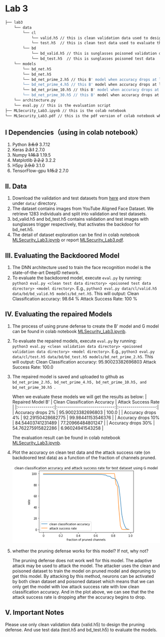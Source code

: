 # Lab 3


```bash
├── lab3
    └── data 
        └── cl
            └── valid.h5 // this is clean validation data used to design the defense
            └── test.h5  // this is clean test data used to evaluate the BadNet
        └── bd
            └── bd_valid.h5 // this is sunglasses poisoned validation data
            └── bd_test.h5  // this is sunglasses poisoned test data
    └── models
        └── bd_net.h5
        └── bd_net.h5
        └── bd_net_prime_2.h5 // this B' model when accuracy drops at least 2%
        └── bd_net_prime_4.h5 // this B' model when accuracy drops at least 4%
        └── bd_net_prime_10.h5 // this B' model when accuracy drops at least 10%
        └── bd_net_prime_30.h5 // this B' model when accuracy drops at least 30%
    └── architecture.py
    └── eval.py // this is the evaluation script
├── MLSecurity_Lab3.ipynb // this is the colab notebook
└── MLSecurity_Lab3.pdf // this is the pdf version of colab notebook which is also the report of the lab
```

## I Dependencies（using in colab notebook）
   1. Python ~~3.6.9~~ 3.7.12
   2. Keras ~~2.3.1~~ 2.7.0
   3. Numpy ~~1.16.3~~ 1.19.5
   4. Matplotlib ~~2.2.2~~ 3.2.2
   5. H5py ~~2.9.0~~ 3.1.0
   6. TensorFlow-gpu ~~1.15.2~~  2.7.0

## II. Data
   1. Download the validation and test datasets from [here](https://drive.google.com/drive/folders/1Rs68uH8Xqa4j6UxG53wzD0uyI8347dSq?usp=sharing) and store them under `data/` directory.
   2. The dataset contains images from YouTube Aligned Face Dataset. We retrieve 1283 individuals and split into validation and test datasets.
   3. bd_valid.h5 and bd_test.h5 contains validation and test images with sunglasses trigger respectively, that activates the backdoor for bd_net.h5. 
   4. The detail of dataset exploration can be find in colab notebook [MLSecurity_Lab3.ipynb](https://github.com/LeonLu8601/MLSecurity-Lab3/blob/0d91f36d8095ce84caa577521196b660e1b1d750/MLSecurity_Lab3.ipynb) or report [MLSecurity_Lab3.pdf](https://github.com/LeonLu8601/MLSecurity-Lab3/blob/0d91f36d8095ce84caa577521196b660e1b1d750/MLSecurity_Lab3.pdf). 

## III. Evaluating the Backdoored Model
   1. The DNN architecture used to train the face recognition model is the state-of-the-art DeepID network. 
   2. To evaluate the backdoored model, execute `eval.py` by running:  
      `python3 eval.py <clean test data directory> <poisoned test data directory> <model directory>`.
      E.g., `python3 eval.py data/cl/valid.h5 data/bd/bd_valid.h5 models/bd_net.h5`. This will output:
      Clean Classification accuracy: 98.64 %
      Attack Success Rate: 100 %

## IV. Evaluating the repaired Models
1. The process of using prune defense to create the B' model and G model can be found in colab notebook  [MLSecurity_Lab3.ipynb](https://github.com/LeonLu8601/MLSecurity-Lab3/blob/0d91f36d8095ce84caa577521196b660e1b1d750/MLSecurity_Lab3.ipynb). 
2. To evaluate the repaired models, execute `eval.py` by running:  
    `python3 eval.py <clean validation data directory> <poisoned validation data directory> <model directory>`.
      E.g., `python3 eval.py data/cl/test.h5 data/bd/bd_test.h5 models/bd_net_prime_2.h5`. This will output:
      Clean Classification accuracy: 95.90023382696803
      Attack Success Rate: 100.0

3. The repaired model is saved and uploaded to github as ```bd_net_prime_2.h5, bd_net_prime_4.h5, bd_net_prime_10.h5, and bd_net_prime_30.h5 ```. 

    When we evaluate these models we will get the results as below:
    |  Repaired Model B' | Clean Classification Accuracy | Attack Success Rate |
    |:------------------:|:-----------------------------:|:-------------------:|
    |  Accuracy drops 2% |       95.90023382696803       |        100.0        |
    |  Accuracy drops 4% |       92.29150428682775       |  99.98441153546376  |
    | Accuracy drops 10% |       84.54403741231489       |  77.20966484801247  |
    | Accuracy drops 30% |       54.762275915822286      |   6.96024941543258  |

    The evaluation result can be found in colab notebook [MLSecurity_Lab3.ipynb](https://github.com/LeonLu8601/MLSecurity-Lab3/blob/0d91f36d8095ce84caa577521196b660e1b1d750/MLSecurity_Lab3.ipynb). 

4. Plot the accuracy on clean test data and the attack success rate (on backdoored test
data) as a function of the fraction of channels pruned.

    ![Lab3_plt](https://github.com/LeonLu8601/MLSecurity-Lab3/blob/ad92b83a4a057ccebae89993143cacb6fa220586/Lab3_plt.png)

5. whether the pruning defense works for this model? If not, why not? 

    The pruning defense does not work well for this model. The adaptive attack may be used to attack the model. The attacker uses the clean and poisoned dataset to train the model on pruned model and depruning to get this model. By attacking by this method, neurons can be activated by both clean dataset and poisoned dataset which means that we can only get the model with low attack success rate with low clean classification accuracy. And in the plot above, we can see that the the attack success rate is dropping after the accuracy begins to drop. 

## V. Important Notes
Please use only clean validation data (valid.h5) to design the pruning defense. And use test data (test.h5 and bd_test.h5) to evaluate the models. 
